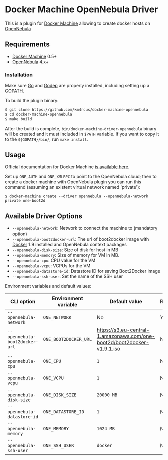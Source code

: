 # Docker Machine OpenNebula Driver

This is a plugin for [Docker Machine](https://docs.docker.com/machine/) allowing to create docker hosts on [OpenNebula](http://www.opennebula.org)

## Requirements
* [Docker Machine](https://docs.docker.com/machine/) 0.5+
* [OpenNebula](http://www.opennebula.org) 4.x+

### Installation 
Make sure [Go](http://www.golang.org) and [Godep](https://github.com/tools/godep) are properly installed, including setting up a [GOPATH](http://golang.org/doc/code.html#GOPATH). 

To build the plugin binary:

```bash
$ git clone https://github.com/km4rcus/docker-machine-opennebula
$ cd docker-machine-opennebula
$ make build
```
After the build is complete, `bin/docker-machine-driver-opennebula` binary will be created and it must included in `$PATH` variable. If you want to copy it to the `${GOPATH}/bin/`, run `make install`.

## Usage
Official documentation for Docker Machine [is available here](https://docs.docker.com/machine/).

Set up `ONE_AUTH` and `ONE_XMLRPC` to point to the OpenNebula cloud; then to create a docker machine with OpenNebula plugin you can run this command (assuming an existent virtual network named 'private'):

```
$ docker-machine create --driver opennebula --opennebula-network private one-boot2d 
```

## Available Driver Options

 - `--opennebula-network`: Network to connect the machine to (mandatory option) 
 - `--opennebula-boot2docker-url`: The url of boot2docker image with [Docker](http://www.docker.com) 1.9 installed and OpenNebula context packages
 - `--opennebula-disk-size`: Size of disk for host in MB
 - `--opennebula-memory`: Size of memory for VM in MB.
 - `--opennebula-cpu`: CPU value for the VM
 - `--opennebula-vcpu`: VCPUs for the VM
 - `--opennebula-datastore-id`: Datastore ID for saving Boot2Docker image 
 - `--opennebula-ssh-user`: Set the name of the SSH user  


Environment variables and default values:

| CLI option                     | Environment variable  | Default  value                          | Required       | 
|--------------------------------|-----------------------|-----------------------------------------|----------------|
| `--opennebula-network`         | `ONE_NETWORK`         | No                                      |  Yes           |
| `--opennebula-boot2docker-url` | `ONE_BOOT2DOCKER_URL` | https://s3.eu-central-1.amazonaws.com/one-boot2d/boot2docker-v1.9.1.iso |  No            |
| `--opennebula-cpu`             | `ONE_CPU`             | `1`                                     |  No            |
| `--opennebula-vcpu`            | `ONE_VCPU`            | `1`                                     |  No            |
| `--opennebula-disk-size`       | `ONE_DISK_SIZE`       | `20000 MB`                              |  No            |
| `--opennebula-datastore-id`    | `ONE_DATASTORE_ID`    | `1`                                     |  No            |
| `--opennebula-memory`          | `ONE_MEMORY`          | `1024 MB`                               |  No            |
| `--opennebula-ssh-user`        | `ONE_SSH_USER`        | `docker`                                |  No            |



